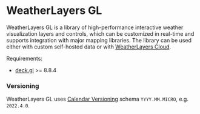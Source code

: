 # WeatherLayers GL

WeatherLayers GL is a library of high-performance interactive weather visualization layers and controls, which can be customized in real-time and supports integration with major mapping libraries. The library can be used either with custom self-hosted data or with [WeatherLayers Cloud](../weatherlayers-cloud/).

Requirements:

* [deck.gl](https://deck.gl) >= 8.8.4

### Versioning

WeatherLayers GL uses [Calendar Versioning](https://calver.org/) schema `YYYY.MM.MICRO`, e.g. `2022.4.0`.
